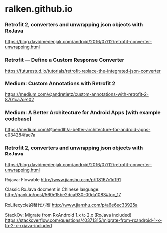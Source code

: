 # ralken.github.io

### Retrofit 2, converters and unwrapping json objects with RxJava
https://blog.davidmedenjak.com/android/2016/07/12/retrofit-converter-unwrapping.html

### Retrofit — Define a Custom Response Converter
https://futurestud.io/tutorials/retrofit-replace-the-integrated-json-converter

### Medium: Custom Annotations with Retrofit 2
https://medium.com/@andretietz/custom-annotations-with-retrofit-2-8701ca7ce102

### Medium: A Better Architecture for Android Apps (with example codebase)
https://medium.com/@bendlh/a-better-architecture-for-android-apps-e034284fae7a

### Retrofit 2, converters and unwrapping json objects with RxJava
https://blog.davidmedenjak.com/android/2016/07/12/retrofit-converter-unwrapping.html

Rxjava: Flowable
http://www.jianshu.com/p/ff8167c1d191

Classic RxJava docment in Chinese language:
http://gank.io/post/560e15be2dca930e00da1083#toc_17

RxLifecycle的替代方案
http://www.jianshu.com/p/a6e6ec33925a

StackOv: Migrate from RxAndroid 1.x to 2.x (RxJava included)
https://stackoverflow.com/questions/40371315/migrate-from-rxandroid-1-x-to-2-x-rxjava-included
